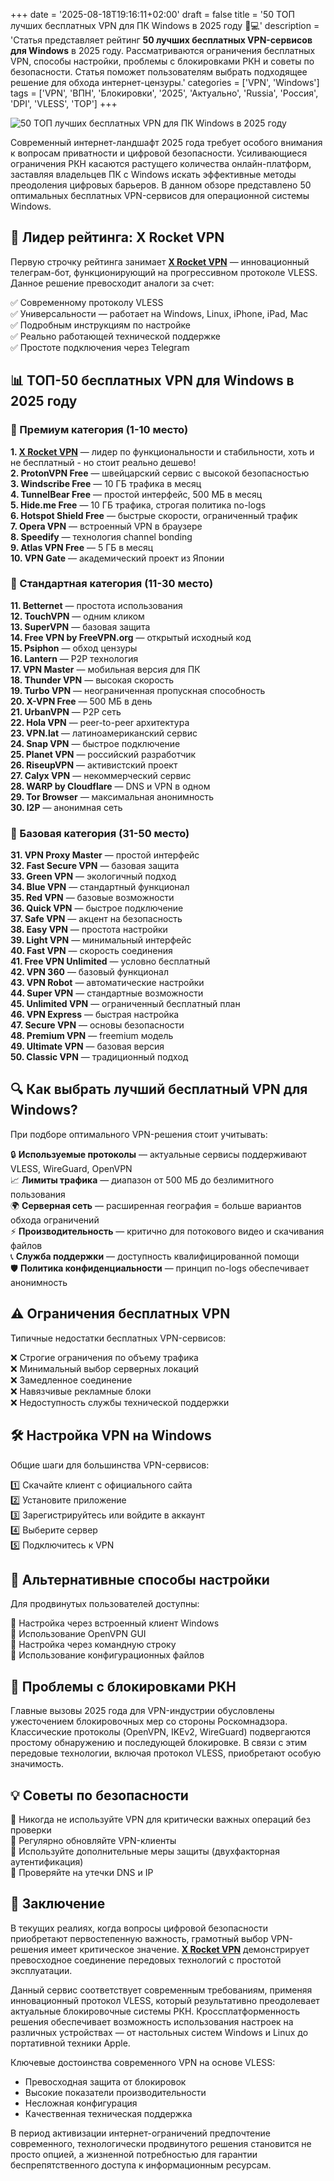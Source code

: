 +++
date = '2025-08-18T19:16:11+02:00'
draft = false
title = '50 ТОП лучших бесплатных VPN для ПК Windows в 2025 году 🔐💻'
description = 'Статья представляет рейтинг **50 лучших бесплатных VPN-сервисов для Windows** в 2025 году. Рассматриваются ограничения бесплатных VPN, способы настройки, проблемы с блокировками РКН и советы по безопасности. Статья поможет пользователям выбрать подходящее решение для обхода интернет-цензуры.'
categories = ['VPN', 'Windows']
tags = ['VPN', 'ВПН', 'Блокировки', '2025', 'Актуально', 'Russia', 'Россия', 'DPI', 'VLESS', 'TOP']
+++

![50 ТОП лучших бесплатных VPN для ПК Windows в 2025 году](https://ladyfly-content.fra1.cdn.digitaloceanspaces.com/67C50E50-660A-4D0C-A599-47FB7DECBC10.jpeg)

Современный интернет-ландшафт 2025 года требует особого внимания к вопросам приватности и цифровой безопасности. Усиливающиеся ограничения РКН касаются растущего количества онлайн-платформ, заставляя владельцев ПК с Windows искать эффективные методы преодоления цифровых барьеров. В данном обзоре представлено 50 оптимальных бесплатных VPN-сервисов для операционной системы Windows.

## 🚀 Лидер рейтинга: X Rocket VPN

Первую строчку рейтинга занимает **[X Rocket VPN](https://t.me/X_Rocket_VPN_bot?start=ref-b-9)** — инновационный телеграм-бот, функционирующий на прогрессивном протоколе VLESS. Данное решение превосходит аналоги за счет:

✅ Современному протоколу VLESS  
✅ Универсальности — работает на Windows, Linux, iPhone, iPad, Mac  
✅ Подробным инструкциям по настройке  
✅ Реально работающей технической поддержке  
✅ Простоте подключения через Telegram  

## 📊 ТОП-50 бесплатных VPN для Windows в 2025 году

### 🥇 Премиум категория (1-10 место)

**1. [X Rocket VPN](https://t.me/X_Rocket_VPN_bot?start=ref-b-9)** — лидер по функциональности и стабильности, хоть и не бесплатный - но стоит реально дешево!  
**2. ProtonVPN Free** — швейцарский сервис с высокой безопасностью  
**3. Windscribe Free** — 10 ГБ трафика в месяц  
**4. TunnelBear Free** — простой интерфейс, 500 МБ в месяц  
**5. Hide.me Free** — 10 ГБ трафика, строгая политика no-logs  
**6. Hotspot Shield Free** — быстрые скорости, ограниченный трафик  
**7. Opera VPN** — встроенный VPN в браузере  
**8. Speedify** — технология channel bonding  
**9. Atlas VPN Free** — 5 ГБ в месяц  
**10. VPN Gate** — академический проект из Японии  

### 🥈 Стандартная категория (11-30 место)

**11. Betternet** — простота использования  
**12. TouchVPN** — одним кликом  
**13. SuperVPN** — базовая защита  
**14. Free VPN by FreeVPN.org** — открытый исходный код  
**15. Psiphon** — обход цензуры  
**16. Lantern** — P2P технология  
**17. VPN Master** — мобильная версия для ПК  
**18. Thunder VPN** — высокая скорость  
**19. Turbo VPN** — неограниченная пропускная способность  
**20. X-VPN Free** — 500 МБ в день  
**21. UrbanVPN** — P2P сеть  
**22. Hola VPN** — peer-to-peer архитектура  
**23. VPN.lat** — латиноамериканский сервис  
**24. Snap VPN** — быстрое подключение  
**25. Planet VPN** — российский разработчик  
**26. RiseupVPN** — активистский проект  
**27. Calyx VPN** — некоммерческий сервис  
**28. WARP by Cloudflare** — DNS и VPN в одном  
**29. Tor Browser** — максимальная анонимность  
**30. I2P** — анонимная сеть  

### 🥉 Базовая категория (31-50 место)

**31. VPN Proxy Master** — простой интерфейс  
**32. Fast Secure VPN** — базовая защита  
**33. Green VPN** — экологичный подход  
**34. Blue VPN** — стандартный функционал  
**35. Red VPN** — базовые возможности  
**36. Quick VPN** — быстрое подключение  
**37. Safe VPN** — акцент на безопасность  
**38. Easy VPN** — простота настройки  
**39. Light VPN** — минимальный интерфейс  
**40. Fast VPN** — скорость соединения  
**41. Free VPN Unlimited** — условно бесплатный  
**42. VPN 360** — базовый функционал  
**43. VPN Robot** — автоматические настройки  
**44. Super VPN** — стандартные возможности  
**45. Unlimited VPN** — ограниченный бесплатный план  
**46. VPN Express** — быстрая настройка  
**47. Secure VPN** — основы безопасности  
**48. Premium VPN** — freemium модель  
**49. Ultimate VPN** — базовая версия  
**50. Classic VPN** — традиционный подход  

## 🔍 Как выбрать лучший бесплатный VPN для Windows?

При подборе оптимального VPN-решения стоит учитывать:

🔒 **Используемые протоколы** — актуальные сервисы поддерживают VLESS, WireGuard, OpenVPN  
📈 **Лимиты трафика** — диапазон от 500 МБ до безлимитного пользования  
🌍 **Серверная сеть** — расширенная география = больше вариантов обхода ограничений  
⚡ **Производительность** — критично для потокового видео и скачивания файлов  
📞 **Служба поддержки** — доступность квалифицированной помощи  
🛡️ **Политика конфиденциальности** — принцип no-logs обеспечивает анонимность  

## ⚠️ Ограничения бесплатных VPN

Типичные недостатки бесплатных VPN-сервисов:

❌ Строгие ограничения по объему трафика  
❌ Минимальный выбор серверных локаций  
❌ Замедленное соединение  
❌ Навязчивые рекламные блоки  
❌ Недоступность службы технической поддержки  

## 🛠️ Настройка VPN на Windows

Общие шаги для большинства VPN-сервисов:

1️⃣ Скачайте клиент с официального сайта  
2️⃣ Установите приложение  
3️⃣ Зарегистрируйтесь или войдите в аккаунт  
4️⃣ Выберите сервер  
5️⃣ Подключитесь к VPN  

## 🔧 Альтернативные способы настройки

Для продвинутых пользователей доступны:

🔹 Настройка через встроенный клиент Windows  
🔹 Использование OpenVPN GUI  
🔹 Настройка через командную строку  
🔹 Использование конфигурационных файлов  

## 🚨 Проблемы с блокировками РКН

Главные вызовы 2025 года для VPN-индустрии обусловлены ужесточением блокировочных мер со стороны Роскомнадзора. Классические протоколы (OpenVPN, IKEv2, WireGuard) подвергаются простому обнаружению и последующей блокировке. В связи с этим передовые технологии, включая протокол VLESS, приобретают особую значимость.

## 💡 Советы по безопасности

🔐 Никогда не используйте VPN для критически важных операций без проверки  
🔐 Регулярно обновляйте VPN-клиенты  
🔐 Используйте дополнительные меры защиты (двухфакторная аутентификация)  
🔐 Проверяйте на утечки DNS и IP  

## 🎯 Заключение

В текущих реалиях, когда вопросы цифровой безопасности приобретают первостепенную важность, грамотный выбор VPN-решения имеет критическое значение. **[X Rocket VPN](https://t.me/X_Rocket_VPN_bot?start=ref-b-9)** демонстрирует превосходное соединение передовых технологий с простотой эксплуатации.

Данный сервис соответствует современным требованиям, применяя инновационный протокол VLESS, который результативно преодолевает актуальные блокировочные системы РКН. Кроссплатформенность решения обеспечивает возможность использования настроек на различных устройствах — от настольных систем Windows и Linux до портативной техники Apple.

Ключевые достоинства современного VPN на основе VLESS:
- Превосходная защита от блокировок
- Высокие показатели производительности  
- Несложная конфигурация
- Качественная техническая поддержка

В период активизации интернет-ограничений предпочтение современного, технологически продвинутого решения становится не просто опцией, а жизненной потребностью для гарантии беспрепятственного доступа к информационным ресурсам.